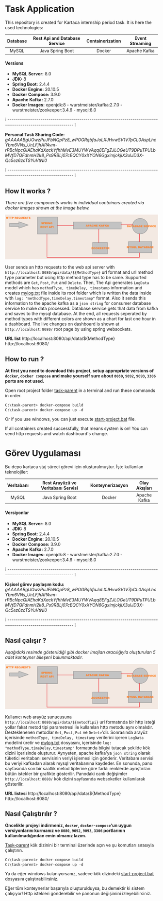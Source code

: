 # Task Application
This repository is created for Kartaca internship period task. It is here the used technologies:

| Database  | Rest Api and Database Service | Containerization | Event Streaming | 
|:-:|:-:|:-:|:-:|
|MySQL|Java Spring Boot|Docker|Apache Kafka|

#### Versions

* **MySQL Server:** 8.0
* **JDK:** 8
* **Spring Boot:** 2.4.4
* **Docker Engine:** 20.10.5
* **Docker Compose:** 3.9.0
* **Apache Kafka:** 2.7.0
* **Docker Images:** openjdk:8 - wurstmeister/kafka:2.7.0 - wurstmeister/zookeeper:3.4.6 - mysql:8.0

:grey_exclamation: ---------------------------------------------------------------------------------------------------------------- :grey_exclamation:

**Personal Task Sharing Code:** *gAAAAABgUOwzPuJFbNQpPz8_wPOGRqbfaJoLXJHvwSV1V7pCL0AspLhcYbm6VNs_UnLFjhAPAvm-rPBcNpcQIAEhaKdXackYfhhMvE3MUYWVAqq8EFgZJLOGeUT9DPuTPULbMVfD7QFdhmH2k8_Ps9RBLj07cEQCY0xXYON6GgximjokjiX3ulJD3X-Qc5ez6zcTSYuVtNl0*

:grey_exclamation: ---------------------------------------------------------------------------------------------------------------- :grey_exclamation:

## How It works ?
*There are five components works in individual containers created via docker images shown at the image below.*

![System Schema](img/system-schema.png)

User sends an http requests to the web api server with `http://localhost:8080/api/data/${MethodType}` url format and url method type parameter but using http method type has to be same. Supported methods are `Get`, `Post`, `Put` and `Delete`. Then, The Api generates `LogData` model which has `methodType, timeDelay, timestamp` information and creates [mylog.txt](task-rest-api/mylog.txt) file inside its root folder which is written the data inside with `log: "methodType,timeDelay,timestamp"` format. Also it sends this information to the apache kafka as a `json string` for consumer database service to make data processed. Database service gets that data from kafka and saves to the mysql database. At the end, all requests seperated by method types with different colors are shown as a chart for last one hour in a dashboard. The live changes on dashboard is shown at `http://localhost:8080/` root page by using spring websockets.

**URL list**
http://localhost:8080/api/data/${MethodType}
http://localhost:8080/

## How to run ?

**At first you need to download this project, setup appropriate versions of `docker`, `docker compose` and make yourself sure about `8080`, `9092`, `9093`, `3306` ports are not used.**

Open root project folder [task-parent](.) in a terminal and run these commands in order.

```shell
C:\task-parent> docker-compose build
C:\task-parent> docker-compose up -d
```
Or if you use windows, you can just execute [start-project.bat](./start-project.bat) file.

If all containers created successfully, that means system is on! You can send http requests and watch dashboard's change.

# Görev Uygulaması
Bu depo kartaca staj süreci görevi için oluşturulmuştur. İşte kullanılan teknolojiler:

| Veritabanı  | Rest Arayüzü ve Veritabanı Servisi | Konteynerizasyon | Olay Akışları | 
|:-:|:-:|:-:|:-:|
|MySQL|Java Spring Boot|Docker|Apache Kafka|

#### Versiyonlar

* **MySQL Server:** 8.0
* **JDK:** 8
* **Spring Boot:** 2.4.4
* **Docker Engine:** 20.10.5
* **Docker Compose:** 3.9.0
* **Apache Kafka:** 2.7.0
* **Docker Images:** openjdk:8 - wurstmeister/kafka:2.7.0 - wurstmeister/zookeeper:3.4.6 - mysql:8.0

:grey_exclamation: ---------------------------------------------------------------------------------------------------------------- :grey_exclamation:

**Kişisel görev paylaşım kodu:** *gAAAAABgUOwzPuJFbNQpPz8_wPOGRqbfaJoLXJHvwSV1V7pCL0AspLhcYbm6VNs_UnLFjhAPAvm-rPBcNpcQIAEhaKdXackYfhhMvE3MUYWVAqq8EFgZJLOGeUT9DPuTPULbMVfD7QFdhmH2k8_Ps9RBLj07cEQCY0xXYON6GgximjokjiX3ulJD3X-Qc5ez6zcTSYuVtNl0*

:grey_exclamation: ---------------------------------------------------------------------------------------------------------------- :grey_exclamation:

## Nasıl çalışır ?
*Aşağıdaki resimde gösterildiği gibi docker imajları aracılığıyla oluşturulan 5 adet konteyner bileşeni bulunmaktadır.*


![System Schema](img/system-schema.png)

Kullanıcı web arayüz sunucusuna `http://localhost:8080/api/data/${metodTipi}` url formatında bir http isteği yollar fakat metod tipi parametresi ile kullanılan http metodu aynı olmalıdır. Desteklenenen metodlar `Get`, `Post`, `Put` ve `Delete`'dir. Sonrasında arayüz içerisinde `methodType, timeDelay, timestamp` verilerini içeren `LogData` modelini üretir ve [mylog.txt](task-rest-api/mylog.txt) dosyasını, içerisinde `log: "methodType,timeDelay,timestamp"` formatında bilgiyi tutacak şekilde kök dizini içerisinde oluşturur. Ayrıyeten, apache kafka'ya `json string` olarak tüketici veritabanı servisinin veriyi işlemesi için gönderir. Veritabanı servisi bu veriyi kafkadan alarak mysql veritabanına kaydeder. En sonunda, pano sayfasında son bir saatlik metod tiplerine göre farklı renklerde ayrıştırılan bütün istekler bir grafikte gösterilir. Panodaki canlı değişimler `http://localhost:8080/` kök dizini sayfasında websoketler kullanılarak gösterilir.

**URL listesi**
http://localhost:8080/api/data/${MethodType}
http://localhost:8080/

## Nasıl Çalıştırılır ?
**Öncelikle projeyi indirmeniz, `docker`, `docker-compose`'un uygun versiyonlarını kurmanız ve `8080`, `9092`, `9093`, `3306` portlarının kullanılmadığından emin olmanız lazım.**

[Task-parent](.) kök dizinini bir terminal üzerinde açın ve şu komutları sırasıyla çalıştırın.

```shell
C:\task-parent> docker-compose build
C:\task-parent> docker-compose up -d
```

Ya da eğer windows kulanıyorsanız, sadece kök dizindeki [start-project.bat](./start-project.bat) dosyasını çalıştırabilirsiniz.

Eğer tüm konteynerlar başarıyla oluşturulduysa, bu demektir ki sistem çalışıyor! Http istekleri gönderebilir ve panonun değişimini izleyebilirsiniz.

